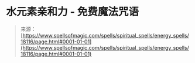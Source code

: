 <!--yml

分类: 未分类

日期: 2024-06-12 18:59:31

-->

# 水元素亲和力 - 免费魔法咒语

> 来源：[https://www.spellsofmagic.com/spells/spiritual_spells/energy_spells/18116/page.html#0001-01-01](https://www.spellsofmagic.com/spells/spiritual_spells/energy_spells/18116/page.html#0001-01-01)
